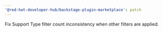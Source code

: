 ```yaml
---
'@red-hat-developer-hub/backstage-plugin-marketplace': patch
---
```


Fix Support Type filter count inconsistency when other filters are applied.
